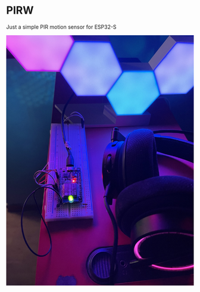 # PIRW
Just a simple PIR motion sensor for ESP32-S

<div align="center">

<a href="#"><img src="https://raw.githubusercontent.com/DaveOff/pirw/main/esp.JPG" title="" alt=""></a>

</div>
